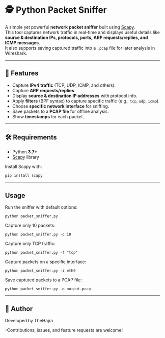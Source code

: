 # 🕵️ Python Packet Sniffer

A simple yet powerful **network packet sniffer** built using [Scapy](https://scapy.net/).  
This tool captures network traffic in real-time and displays useful details like **source & destination IPs, protocols, ports, ARP requests/replies, and ICMP messages**.  
It also supports saving captured traffic into a `.pcap` file for later analysis in Wireshark.

---

## 🚀 Features
- Capture **IPv4 traffic** (TCP, UDP, ICMP, and others).
- Capture **ARP requests/replies**.
- Display **source & destination IP addresses** with protocol info.
- Apply **filters** (BPF syntax) to capture specific traffic (e.g., `tcp`, `udp`, `icmp`).
- Choose **specific network interface** for sniffing.
- Save packets to a **PCAP file** for offline analysis.
- Show **timestamps** for each packet.

---

## 🛠️ Requirements
- Python **3.7+**
- [Scapy](https://scapy.readthedocs.io/) library  

Install Scapy with:
```bash
pip install scapy
```

---

## Usage
Run the sniffer with default options:
```
python packet_sniffer.py
```
Capture only 10 packets:
```
python packet_sniffer.py -c 10
```

Capture only TCP traffic:
```
python packet_sniffer.py -f "tcp"
```

Capture packets on a specific interface:
```
python packet_sniffer.py -i eth0
```

Save captured packets to a PCAP file:
```
python packet_sniffer.py -o output.pcap
```

---

## 🙌 Author

Developed by TheHajra

-Contributions, issues, and feature requests are welcome!




